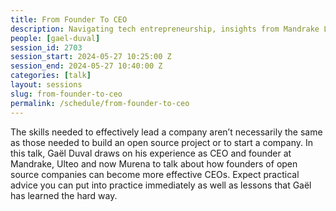 ```yaml
---
title: From Founder To CEO
description: Navigating tech entrepreneurship, insights from Mandrake Linux, Ulteo and Murena.
people: [gael-duval]
session_id: 2703
session_start: 2024-05-27 10:25:00 Z
session_end: 2024-05-27 10:40:00 Z
categories: [talk]
layout: sessions
slug: from-founder-to-ceo
permalink: /schedule/from-founder-to-ceo
---
```


The skills needed to effectively lead a company aren’t necessarily the same as those needed to build an open source 
project or to start a company. In this talk, Gaël Duval draws on his experience as CEO and founder at Mandrake, 
Ulteo and now Murena to talk about how founders of open source companies can become more effective CEOs. Expect 
practical advice you can put into practice immediately as well as lessons that Gaël has learned the hard way. 